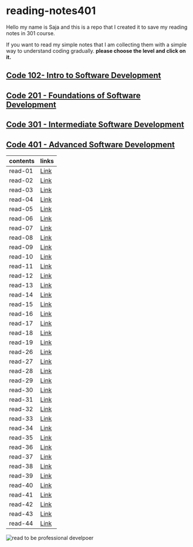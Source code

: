 # reading-notes401


Hello my name is Saja and this is a repo that I created it to save my reading notes in 301 course.

If you want to read my simple notes that I am collecting them with a simple way to understand coding gradually.
**please choose the level and click on it.**

## [ Code 102- Intro to Software Development](https://sajanader.github.io/reading-notes/)
## [Code 201 - Foundations of Software Development](https://sajanader.github.io/reading-notes201/)
## [Code 301 - Intermediate Software Development](https://sajanader.github.io/reading-notes301/)
## [Code 401 - Advanced Software Development](https://sajanader.github.io/reading-notes401/)

|**contents**| **links**             |  
|---        |---                     |    
|  read-01  | [Link](/read-01.md)    |    
|  read-02  | [Link](/read-02.md)    |  
|  read-03  |  [Link](/read-03.md)   |          
|  read-04  | [Link](/read-04.md)    |   
|  read-05  |  [Link](/read-05.md)   |    
|  read-06  | [Link](/read-06.md)    |            
|  read-07  |[Link](/read-07.md)     | 
|  read-08  |[Link](/read-08.md)     | 
|  read-09  |[Link](/read-09.md)     |  
|  read-10  | [Link](/read-10.md)    |            
|  read-11  |  [Link](/read-11.md)   |    
|  read-12  | [Link](/read-12.md)    |      
|  read-13  | [Link](/read-13.md)    |            
|  read-14  | [Link](/read-14.md)    |            
|  read-15  | [Link](/read-15.md)    |       
|  read-16  | [Link](/read-16.md)    |       
|  read-17  | [Link](/read-17.md)    |       
|  read-18  | [Link](/read-18.md)    |       
|  read-19  | [Link](/read-19.md)    |       
|  read-26  | [Link](/read-26.md)    |       
|  read-27  | [Link](/read-27.md)    |       
|  read-28  | [Link](/read-28.md)    |       
|  read-29  | [Link](/read-29.md)    |       
|  read-30  | [Link](/read-30.md)    |       
|  read-31  | [Link](/read-31.md)    |       
|  read-32  | [Link](/read-32.md)    |       
|  read-33  | [Link](/read-33.md)    |       
|  read-34  | [Link](/read-34.md)    |       
|  read-35  | [Link](/read-35.md)    |       
|  read-36  | [Link](/read-36.md)    |       
|  read-37  | [Link](/read-37.md)    |       
|  read-38  | [Link](/read-38.md)    |       
|  read-39  | [Link](/read-39.md)    |       
|  read-40  | [Link](/read-40.md)    |       
|  read-41  | [Link](/read-41.md)    |       
|  read-42  | [Link](/read-42.md)    |       
|  read-43  | [Link](/read-43.md)    |       
|  read-44  | [Link](/read-44.md)    |       

![read to be professional develpoer](https://www.careeraddict.com/uploads/article/4662/user-1823161-2016-09-21-07-52-03.jpg)
